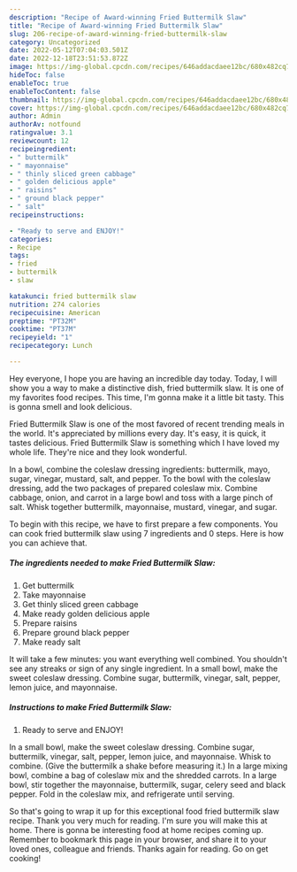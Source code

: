 ```yaml
---
description: "Recipe of Award-winning Fried Buttermilk Slaw"
title: "Recipe of Award-winning Fried Buttermilk Slaw"
slug: 206-recipe-of-award-winning-fried-buttermilk-slaw
category: Uncategorized
date: 2022-05-12T07:04:03.501Z
date: 2022-12-18T23:51:53.872Z
image: https://img-global.cpcdn.com/recipes/646addacdaee12bc/680x482cq70/fried-buttermilk-slaw-recipe-main-photo.jpg
hideToc: false
enableToc: true
enableTocContent: false
thumbnail: https://img-global.cpcdn.com/recipes/646addacdaee12bc/680x482cq70/fried-buttermilk-slaw-recipe-main-photo.jpg
cover: https://img-global.cpcdn.com/recipes/646addacdaee12bc/680x482cq70/fried-buttermilk-slaw-recipe-main-photo.jpg
author: Admin
authorAv: notfound
ratingvalue: 3.1
reviewcount: 12
recipeingredient:
- " buttermilk"
- " mayonnaise"
- " thinly sliced green cabbage"
- " golden delicious apple"
- " raisins"
- " ground black pepper"
- " salt"
recipeinstructions:

- "Ready to serve and ENJOY!"
categories:
- Recipe
tags:
- fried
- buttermilk
- slaw

katakunci: fried buttermilk slaw 
nutrition: 274 calories
recipecuisine: American
preptime: "PT32M"
cooktime: "PT37M"
recipeyield: "1"
recipecategory: Lunch

---
```



Hey everyone, I hope you are having an incredible day today. Today, I will show you a way to make a distinctive dish, fried buttermilk slaw. It is one of my favorites food recipes. This time, I'm gonna make it a little bit tasty. This is gonna smell and look delicious.

Fried Buttermilk Slaw is one of the most favored of recent trending meals in the world. It's appreciated by millions every day. It's easy, it is quick, it tastes delicious. Fried Buttermilk Slaw is something which I have loved my whole life. They're nice and they look wonderful.

In a bowl, combine the coleslaw dressing ingredients: buttermilk, mayo, sugar, vinegar, mustard, salt, and pepper. To the bowl with the coleslaw dressing, add the two packages of prepared coleslaw mix. Combine cabbage, onion, and carrot in a large bowl and toss with a large pinch of salt. Whisk together buttermilk, mayonnaise, mustard, vinegar, and sugar.


To begin with this recipe, we have to first prepare a few components. You can cook fried buttermilk slaw using 7 ingredients and 0 steps. Here is how you can achieve that.

<!--inarticleads1-->

##### The ingredients needed to make Fried Buttermilk Slaw:

1. Get  buttermilk
1. Take  mayonnaise
1. Get  thinly sliced green cabbage
1. Make ready  golden delicious apple
1. Prepare  raisins
1. Prepare  ground black pepper
1. Make ready  salt


It will take a few minutes: you want everything well combined. You shouldn&#39;t see any streaks or sign of any single ingredient. In a small bowl, make the sweet coleslaw dressing. Combine sugar, buttermilk, vinegar, salt, pepper, lemon juice, and mayonnaise. 

<!--inarticleads2-->

##### Instructions to make Fried Buttermilk Slaw:


1. Ready to serve and ENJOY!

In a small bowl, make the sweet coleslaw dressing. Combine sugar, buttermilk, vinegar, salt, pepper, lemon juice, and mayonnaise. Whisk to combine. (Give the buttermilk a shake before measuring it.) In a large mixing bowl, combine a bag of coleslaw mix and the shredded carrots. In a large bowl, stir together the mayonnaise, buttermilk, sugar, celery seed and black pepper. Fold in the coleslaw mix, and refrigerate until serving. 

So that's going to wrap it up for this exceptional food fried buttermilk slaw recipe. Thank you very much for reading. I'm sure you will make this at home. There is gonna be interesting food at home recipes coming up. Remember to bookmark this page in your browser, and share it to your loved ones, colleague and friends. Thanks again for reading. Go on get cooking!

